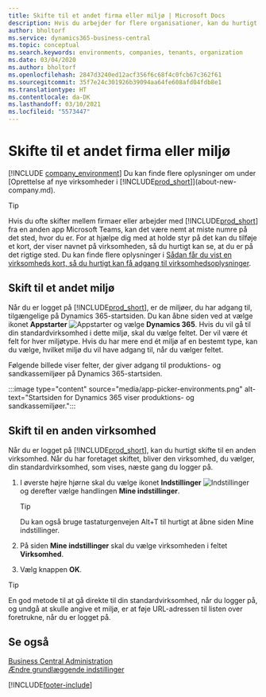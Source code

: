 ```yaml
---
title: Skifte til et andet firma eller miljø | Microsoft Docs
description: Hvis du arbejder for flere organisationer, kan du hurtigt skifte mellem miljøerne og virksomhederne.
author: bholtorf
ms.service: dynamics365-business-central
ms.topic: conceptual
ms.search.keywords: environments, companies, tenants, organization
ms.date: 03/04/2020
ms.author: bholtorf
ms.openlocfilehash: 2847d3240ed12acf356f6c68f4c0fcb67c362f61
ms.sourcegitcommit: 35f7e24c301926b39094aa64fe608afd04fdb8e1
ms.translationtype: HT
ms.contentlocale: da-DK
ms.lasthandoff: 03/10/2021
ms.locfileid: "5573447"
---
```

# <a name="switching-to-another-company-or-environment"></a>Skifte til et andet firma eller miljø

[!INCLUDE [company_environment](includes/company_environment.md)] Du kan finde flere oplysninger om under [Oprettelse af nye virksomheder i [!INCLUDE[prod_short](includes/prod_short.md)]](about-new-company.md).  

> [!TIP]
> Hvis du ofte skifter mellem firmaer eller arbejder med [!INCLUDE[prod_short](includes/prod_short.md)] fra en anden app Microsoft Teams, kan det være nemt at miste numre på det sted, hvor du er. For at hjælpe dig med at holde styr på det kan du tilføje et kort, der viser navnet på virksomheden, så du hurtigt kan se, at du er på det rigtige sted. Du kan finde flere oplysninger i [Sådan får du vist en virksomheds kort, så du hurtigt kan få adgang til virksomhedsoplysninger](ui-change-basic-settings.md#badge).

## <a name="switch-to-another-environment"></a>Skift til et andet miljø

Når du er logget på [!INCLUDE[prod_short](includes/prod_short.md)], er de miljøer, du har adgang til, tilgængelige på Dynamics 365-startsiden. Du kan åbne siden ved at vælge ikonet **Appstarter** ![Appstarter](media/app-launcher-icon.png "Appstarteren giver adgang til flere funktioner") og vælge **Dynamics 365**. Hvis du vil gå til din standardvirksomhed i dette miljø, skal du vælge feltet. Der vil være ét felt for hver miljøtype. Hvis du har mere end ét miljø af en bestemt type, kan du vælge, hvilket miljø du vil have adgang til, når du vælger feltet.

Følgende billede viser felter, der giver adgang til produktions- og sandkassemiljøer på Dynamics 365-startsiden.

:::image type="content" source="media/app-picker-environments.png" alt-text="Startsiden for Dynamics 365 viser produktions- og sandkassemiljøer.":::

## <a name="switch-to-another-company"></a>Skift til en anden virksomhed

Når du er logget på [!INCLUDE[prod_short](includes/prod_short.md)], kan du hurtigt skifte til en anden virksomhed. Når du har foretaget skiftet, bliver den virksomhed, du vælger, din standardvirksomhed, som vises, næste gang du logger på.

1. I øverste højre hjørne skal du vælge ikonet **Indstillinger** ![Indstillinger](media/ui-experience/settings_icon_small.png "Ikonet Indstillinger for rollecenter") og derefter vælge handlingen **Mine indstillinger**.

    > [!TIP]
    > Du kan også bruge tastaturgenvejen Alt+T til hurtigt at åbne siden Mine indstillinger.

2. På siden **Mine indstillinger** skal du vælge virksomheden i feltet **Virksomhed**.  
3. Vælg knappen **OK**.

> [!TIP]
> En god metode til at gå direkte til din standardvirksomhed, når du logger på, og undgå at skulle angive et miljø, er at føje URL-adressen til listen over foretrukne, når du er logget på.

## <a name="see-also"></a>Se også

[Business Central Administration](/dynamics365/business-central/dev-itpro/administration/tenant-admin-center)  
[Ændre grundlæggende indstillinger](ui-change-basic-settings.md)  


[!INCLUDE[footer-include](includes/footer-banner.md)]